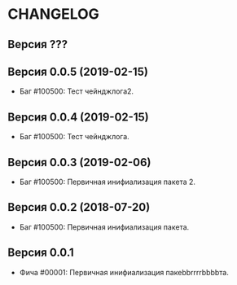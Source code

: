 CHANGELOG
====================


Версия ???
--------------------


Версия 0.0.5 (2019-02-15)
--------------------
 - Баг #100500: Тест чейнджлога2.


Версия 0.0.4 (2019-02-15)
--------------------
 - Баг #100500: Тест чейнджлога.


Версия 0.0.3 (2019-02-06)
--------------------
 - Баг #100500: Первичная инифиализация пакета 2.


Версия 0.0.2 (2018-07-20)
--------------------
 - Баг #100500: Первичная инифиализация пакета.


Версия 0.0.1
--------------------
 - Фича #00001: Первичная инифиализация пакеbbrrrrbbbbта.
